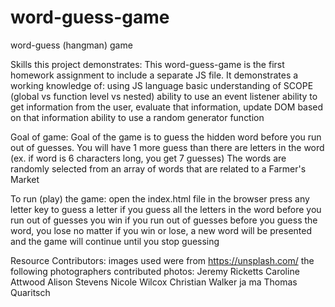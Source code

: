 # word-guess-game
word-guess (hangman) game

Skills this project demonstrates:
    This word-guess-game is the first homework assignment to include a separate JS file.
    It demonstrates a working knowledge of:
        using JS language
        basic understanding of SCOPE (global vs function level vs nested)
        ability to use an event listener
        ability to get information from the user, evaluate that information, update DOM based on that information
        ability to use a random generator function
    
Goal of game:
    Goal of the game is to guess the hidden word before you run out of guesses.
    You will have 1 more guess than there are letters in the word (ex. if word is 6 characters long, you get 7 guesses)
    The words are randomly selected from an array of words that are related to a Farmer's Market

To run (play) the game:
    open the index.html file in the browser
    press any letter key to guess a letter
    if you guess all the letters in the word before you run out of guesses you win
    if you run out of guesses before you guess the word, you lose
    no matter if you win or lose, a new word will be presented and the game will continue until you stop guessing

Resource Contributors:
    images used were from https://unsplash.com/
    the following photographers contributed photos:
        Jeremy Ricketts
        Caroline Attwood
        Alison Stevens
        Nicole Wilcox
        Christian Walker
        ja ma
        Thomas Quaritsch


